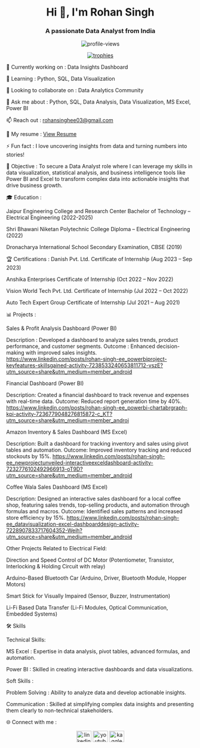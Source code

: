 <h1 align="center">Hi 👋, I'm Rohan Singh</h1> <h3 align="center">A passionate Data Analyst from India</h3> <p align="center"> <img src="https://komarev.com/ghpvc/?username=rohansinghee&label=Profile%20views&color=0e75b6&style=flat" alt="profile-views" /> </p> <p align="center"> <a href="https://github.com/ryo-ma/github-profile-trophy"><img src="https://github-profile-trophy.vercel.app/?username=rohansinghee" alt="trophies" /></a> </p> <p align="center">

🔭 Currently working on : Data Insights Dashboard

🌱 Learning : Python, SQL, Data Visualization

👯 Looking to collaborate on : Data Analytics Community

💬 Ask me about : Python, SQL, Data Analysis, Data Visualization, MS Excel, Power BI

📫 Reach out : rohansinghee03@gmail.com

📄 My resume : [View Resume](https://drive.google.com/file/d/1fICOwiUtvfb8ImFCrGCTwwWKSCVySmDu/view?usp=sharing)

⚡ Fun fact : I love uncovering insights from data and turning numbers into stories!

🎯 Objective :
To secure a Data Analyst role where I can leverage my skills in data visualization, statistical analysis, and business intelligence tools like Power BI and Excel to transform complex data into actionable insights that drive business growth.

🎓 Education :

Jaipur Engineering College and Research Center
Bachelor of Technology – Electrical Engineering (2022-2025)

Shri Bhawani Niketan Polytechnic College
Diploma – Electrical Engineering (2022)

Dronacharya International School
Secondary Examination, CBSE (2019)

🏆 Certifications :
Danish Pvt. Ltd.
Certificate of Internship (Aug 2023 – Sep 2023)

Anshika Enterprises
Certificate of Internship (Oct 2022 – Nov 2022)

Vision World Tech Pvt. Ltd.
Certificate of Internship (Jul 2022 – Oct 2022)

Auto Tech Expert Group
Certificate of Internship (Jul 2021 – Aug 2021)

📊 Projects : 

Sales & Profit Analysis Dashboard (Power BI)
  
Description : Developed a dashboard to analyze sales trends, product performance, and customer segments.
Outcome : Enhanced decision-making with improved sales insights.
 https://www.linkedin.com/posts/rohan-singh-ee_powerbiproject-keyfeatures-skillsgained-activity-7238533240653811712-vszE?utm_source=share&utm_medium=member_android 

Financial Dashboard (Power BI)

Description: Created a financial dashboard to track revenue and expenses with real-time data.
Outcome: Reduced report generation time by 40%.
https://www.linkedin.com/posts/rohan-singh-ee_powerbi-chartabrgraph-kpi-activity-7236779048276815872-c_KT?utm_source=share&utm_medium=member_androi

Amazon Inventory & Sales Dashboard (MS Excel)

Description: Built a dashboard for tracking inventory and sales using pivot tables and automation.
Outcome: Improved inventory tracking and reduced stockouts by 15%.
https://www.linkedin.com/posts/rohan-singh-ee_newprojectunveiled-interactiveexceldashboard-activity-7232776102492966913-oT9D?utm_source=share&utm_medium=member_android


Coffee Wala Sales Dashboard (MS Excel)

Description: Designed an interactive sales dashboard for a local coffee shop, featuring sales trends, top-selling products, and automation through formulas and macros.
Outcome: Identified sales patterns and increased store efficiency by 15%.
https://www.linkedin.com/posts/rohan-singh-ee_datavisualization-excel-dashboarddesign-activity-7228907833717604352-Weih?utm_source=share&utm_medium=member_android


Other Projects Related to Electrical Field:

Direction and Speed Control of DC Motor (Potentiometer, Transistor, Interlocking & Holding Circuit with relay)

Arduino-Based Bluetooth Car (Arduino, Driver, Bluetooth Module, Hopper Motors)

Smart Stick for Visually Impaired (Sensor, Buzzer, Instrumentation)

Li-Fi Based Data Transfer (Li-Fi Modules, Optical Communication, Embedded Systems)

🛠️ Skills

Technical Skills:

MS Excel : Expertise in data analysis, pivot tables, advanced formulas, and automation.

Power BI : Skilled in creating interactive dashboards and data visualizations.


Soft Skills :

Problem Solving : Ability to analyze data and develop actionable insights.

Communication : Skilled at simplifying complex data insights and presenting them clearly to non-technical stakeholders.

🌐 Connect with me : <p align="center"> <a href="https://www.linkedin.com/in/rohan-singh-ee/" target="blank"><img src="https://raw.githubusercontent.com/rahuldkjain/github-profile-readme-generator/master/src/images/icons/Social/linked-in-alt.svg" alt="linkedin" height="30" width="40" /></a> <a href="https://youtube.com/@real_businessman?si=6Ram-B1BAoHNzmrM" target="blank"><img src="https://raw.githubusercontent.com/rahuldkjain/github-profile-readme-generator/master/src/images/icons/Social/youtube.svg" alt="youtube" height="30" width="40" /></a> <a href="https://www.kaggle.com/yourprofile" target="blank"><img src="https://cdn.jsdelivr.net/npm/simple-icons@3.1.0/icons/kaggle.svg" alt="kaggle" height="30" width="40" /></a> </p>
